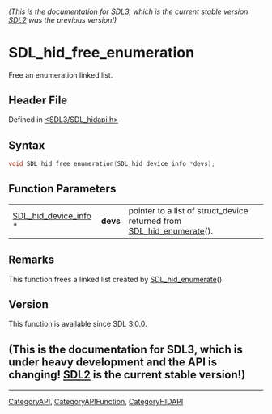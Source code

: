 ###### (This is the documentation for SDL3, which is the current stable version. [SDL2](https://wiki.libsdl.org/SDL2/) was the previous version!)
# SDL_hid_free_enumeration

Free an enumeration linked list.

## Header File

Defined in [<SDL3/SDL_hidapi.h>](https://github.com/libsdl-org/SDL/blob/main/include/SDL3/SDL_hidapi.h)

## Syntax

```c
void SDL_hid_free_enumeration(SDL_hid_device_info *devs);
```

## Function Parameters

|                                              |          |                                                                                            |
| -------------------------------------------- | -------- | ------------------------------------------------------------------------------------------ |
| [SDL_hid_device_info](SDL_hid_device_info) * | **devs** | pointer to a list of struct_device returned from [SDL_hid_enumerate](SDL_hid_enumerate)(). |

## Remarks

This function frees a linked list created by
[SDL_hid_enumerate](SDL_hid_enumerate)().

## Version

This function is available since SDL 3.0.0.

## (This is the documentation for SDL3, which is under heavy development and the API is changing! [SDL2](https://wiki.libsdl.org/SDL2/) is the current stable version!)



----
[CategoryAPI](CategoryAPI), [CategoryAPIFunction](CategoryAPIFunction), [CategoryHIDAPI](CategoryHIDAPI)

